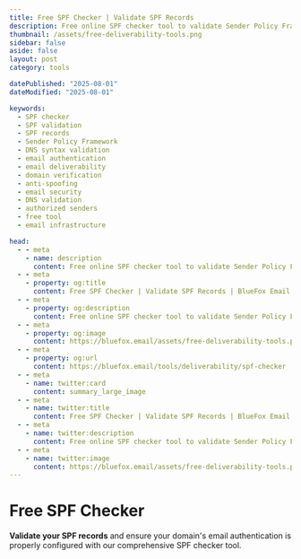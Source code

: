 ```yaml
---
title: Free SPF Checker | Validate SPF Records 
description: Free online SPF checker tool to validate Sender Policy Framework records, check DNS syntax, and analyze email authentication for improved deliverability.
thumbnail: /assets/free-deliverability-tools.png
sidebar: false
aside: false
layout: post
category: tools

datePublished: "2025-08-01"
dateModified: "2025-08-01"

keywords:
  - SPF checker
  - SPF validation
  - SPF records
  - Sender Policy Framework
  - DNS syntax validation
  - email authentication
  - email deliverability
  - domain verification
  - anti-spoofing
  - email security
  - DNS validation
  - authorized senders
  - free tool
  - email infrastructure

head:
  - - meta
    - name: description
      content: Free online SPF checker tool to validate Sender Policy Framework records, check DNS syntax, and analyze email authentication for improved deliverability.
  - - meta
    - property: og:title
      content: Free SPF Checker | Validate SPF Records | BlueFox Email
  - - meta
    - property: og:description
      content: Free online SPF checker tool to validate Sender Policy Framework records, check DNS syntax, and analyze email authentication for improved deliverability.
  - - meta
    - property: og:image
      content: https://bluefox.email/assets/free-deliverability-tools.png
  - - meta
    - property: og:url
      content: https://bluefox.email/tools/deliverability/spf-checker
  - - meta
    - name: twitter:card
      content: summary_large_image
  - - meta
    - name: twitter:title
      content: Free SPF Checker | Validate SPF Records | BlueFox Email
  - - meta
    - name: twitter:description
      content: Free online SPF checker tool to validate Sender Policy Framework records, check DNS syntax, and analyze email authentication for improved deliverability.
  - - meta
    - name: twitter:image
      content: https://bluefox.email/assets/free-deliverability-tools.png
---
```


<GlossaryNavigation link="/tools/deliverability" label="Back to deliverability Tools" />

<script setup>
import SpfChecker from '../../.vitepress/theme/free-tools/SpfChecker.vue'
</script>

# Free SPF Checker

**Validate your SPF records** and ensure your domain's email authentication is properly configured with our comprehensive SPF checker tool.

<SpfChecker />
